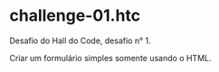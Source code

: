 # challenge-01.htc

Desafio do Hall do Code, desafio n° 1.

Criar um formulário simples somente usando o HTML.
